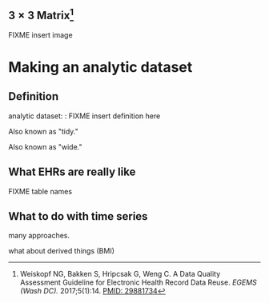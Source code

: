 ## $3 \times 3$ Matrix[^three]

FIXME insert image

[^three]: Weiskopf NG, Bakken S, Hripcsak G, Weng C. A Data Quality
Assessment Guideline for Electronic Health Record Data Reuse. *EGEMS
(Wash DC).* 2017;5(1):14. [PMID: 29881734](https://pubmed.ncbi.nlm.nih.gov/29881734/)








# Making an analytic dataset

## Definition

analytic dataset:
: FIXME insert definition here

Also known as "tidy."

Also known as "wide."


## What EHRs are really like

FIXME table names


## What to do with time series

many approaches.

what about derived things (BMI)

